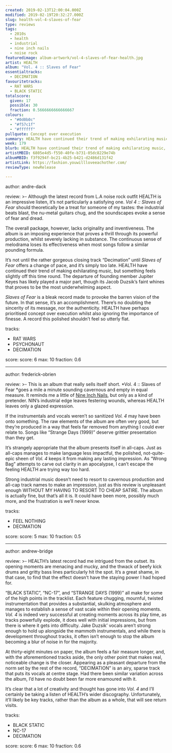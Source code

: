 ```yaml
---
created: 2019-02-13T12:00:04.000Z
modified: 2019-02-19T20:32:27.000Z
slug: health-vol-4-slaves-of-fear
type: reviews
tags:
  - 2010s
  - health
  - industrial
  - nine inch nails
  - noise rock
featuredimage: album-artwork/vol-4-slaves-of-fear-health.jpg
artist: HEALTH
album: "Vol. 4 :: Slaves of Fear"
essentialtracks:
  - DECIMATION
favouritetracks:
  - RAT WARS
  - BLACK STATIC
totalscore:
  given: 17
  possible: 30
  fraction: 0.5666666666666667
colours:
  - "#0d0b0c"
  - "#f57c1f"
  - "#ffffff"
pullquote: Concept over execution
summary: HEALTH have continued their trend of making exhilarating music, but something feels slightly off this time round. The departure of founding member Jupiter Keyes has likely played a major part, though its Jacob Duzsik's faint whines that proves to be the most underwhelming aspect.
week: 179
blurb: HEALTH have continued their trend of making exhilarating music, but something feels off this time round. A record this polished shouldn't feel so flat.
artistMBID: 6805e4d5-f550-40fe-b731-05dc8229e74b
albumMBID: f3f9294f-bc21-4b25-b421-d2486d131f42
artistLink: https://fashion.youwillloveeachother.com/
reviewType: newRelease

---
```


author: andre-dack

review: >-
  Although the latest record from L.A noise rock outfit HEALTH is an impressive listen, it’s not particularly a satisfying one. *Vol 4 :: Slaves of Fear* should theoretically be a treat for someone of my tastes: the industrial beats blast, the nu-metal guitars chug, and the soundscapes evoke a sense of fear and dread. 
  
  The overall package, however, lacks originality and inventiveness. The album is an imposing experience that proves a thrill through its powerful production, whilst severely lacking in substance. The continuous sense of melodrama loses its effectiveness when most songs follow a similar pounding formula.

  It’s not until the rather gorgeous closing track “Decimation” until *Slaves of Fear* offers a change of pace, and it’s simply too late. HEALTH have continued their trend of making exhilarating music, but something feels slightly off this time round. The departure of founding member Jupiter Keyes has likely played a major part, though its Jacob Duzsik’s faint whines that proves to be the most underwhelming aspect. 
  
  *Slaves of Fear* is a bleak record made to provoke the barren vision of the future. In that sense, it’s an accomplishment. There’s no doubting the sincerity of its message, nor the authenticity. HEALTH have perhaps prioritised concept over execution whilst also ignoring the importance of finesse. A record this polished shouldn’t feel so utterly flat.

tracks:
  - RAT WARS
  - ­­PSYCHONAUT
  - ­­DECIMATION

score:
  score: 6
  max: 10
  fraction: 0.6

---
author: frederick-obrien

review: >-
  This is an album that really sells itself short. *Vol. 4 :: Slaves of Fear *goes a mile a minute sounding cavernous and empty in equal measure. It reminds me a little of [Nine Inch Nails](/reviews/nine-inch-nails-bad-witch/), but only as a kind of pretender. NIN’s industrial edge leaves festering wounds, whereas HEALTH leaves only a glazed expression. 
  
  If the instrumentals and vocals weren’t so sanitized *Vol. 4* may have been onto something. The raw elements of the album are often very good, but they’re produced in a way that feels far removed from anything I could ever relate to. Songs like “Strange Days (1999)” deserve grittier presentation than they get.

  It’s strangely appropriate that the album presents itself in all-caps. Just as all-caps manages to make language less impactful, the polished, not-quite-epic sheen of *Vol. 4* keeps it from making any lasting impression. As “Wrong Bag” attempts to carve out clarity in an apocalypse, I can’t escape the feeling HEALTH are trying way too hard. 
  
  Strong industrial music doesn’t need to resort to cavernous production and all-cap track names to make an impression, just as this review is unpleasant enough WITHOUT MY HAVING TO RESORT TO CHEAP SATIRE. The album is actually fine, but that’s all it is. It could have been more, possibly much more, and the frustration is we’ll never know.

tracks:
  - FEEL NOTHING
  - ­­DECIMATION

score:
  score: 5
  max: 10
  fraction: 0.5

---
author: andrew-bridge

review: >-
  HEALTH’s latest record had me intrigued from the outset. Its opening moments are menacing and mucky, and the thwack of beefy kick drums and gritty bass lines particularly hit the spot. It’s a great shame, in that case, to find that the effect doesn’t have the staying power I had hoped for.

  “BLACK STATIC”, “NC-17”, and “STRANGE DAYS (1999)” all make for some of the high points in the tracklist. Each feature chugging, mournful, twisted instrumentation that provides a substantial, skulking atmosphere and manages to establish a sense of vast scale within their opening moments. *Vol. 4* is indeed very successful at creating moments across its play time, as tracks powerfully explode, it does well with initial impressions, but from there is where it gets into difficulty. Jake Duzsik’ vocals aren’t strong enough to hold up alongside the mammoth instrumentals, and while there is development throughout tracks, it often isn’t enough to stop the album becoming a blur of noise in for the majority.

  At thirty-eight minutes on paper, the album feels a fair measure longer, and, with the aforementioned tracks aside, the only other point that makes real, noticeable change is the closer. Appearing as a pleasant departure from the norm set by the rest of the record, “DECIMATION” is an airy, sparse track that puts its vocals at centre stage. Had there been similar variation across the album, I’d have no doubt been far more enamoured with it. 
  
  It’s clear that a lot of creativity and thought has gone into *Vol. 4* and I’ll certainly be taking a listen of HEALTH’s wider discography. Unfortunately, it’ll likely be key tracks, rather than the album as a whole, that will see return visits.

tracks:
  - BLACK STATIC
  - ­­NC-17
  - ­­DECIMATION
  
score:
  score: 6
  max: 10
  fraction: 0.6
